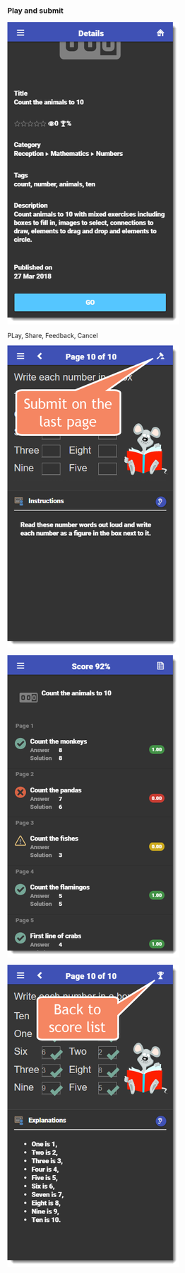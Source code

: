 ### Play and submit

![](/assets/Mobile_Play_And_Submit_01.png)

PLay, Share, Feedback, Cancel

![](/assets/Mobile_Play_And_Submit_02.png)

![](/assets/Mobile_Play_And_Submit_03.png)

![](/assets/Mobile_Play_And_Submit_04.png)

